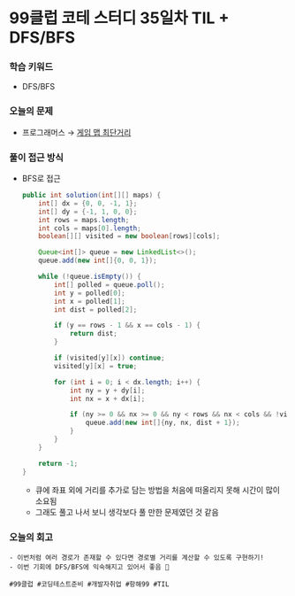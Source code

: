 # 99클럽 코테 스터디 35일차 TIL + DFS/BFS

### 학습 키워드
- DFS/BFS

### 오늘의 문제
- 프로그래머스 → [게임 맵 최단거리](https://school.programmers.co.kr/learn/courses/30/lessons/1844)

### 풀이 접근 방식
- BFS로 접근
  ```java
  public int solution(int[][] maps) {
      int[] dx = {0, 0, -1, 1};
      int[] dy = {-1, 1, 0, 0};
      int rows = maps.length;
      int cols = maps[0].length;
      boolean[][] visited = new boolean[rows][cols];

      Queue<int[]> queue = new LinkedList<>();
      queue.add(new int[]{0, 0, 1});

      while (!queue.isEmpty()) {
          int[] polled = queue.poll();
          int y = polled[0];
          int x = polled[1];
          int dist = polled[2];

          if (y == rows - 1 && x == cols - 1) {
              return dist;
          }

          if (visited[y][x]) continue;
          visited[y][x] = true;

          for (int i = 0; i < dx.length; i++) {
              int ny = y + dy[i];
              int nx = x + dx[i];

              if (ny >= 0 && nx >= 0 && ny < rows && nx < cols && !visited[ny][nx] && maps[ny][nx] != 0) {
                  queue.add(new int[]{ny, nx, dist + 1});
              }
          }
      }

      return -1;
  }
  ```
  - 큐에 좌표 외에 거리를 추가로 담는 방법을 처음에 떠올리지 못해 시간이 많이 소요됨
  - 그래도 풀고 나서 보니 생각보다 풀 만한 문제였던 것 같음
### 오늘의 회고 
    - 이번처럼 여러 경로가 존재할 수 있다면 경로별 거리를 계산할 수 있도록 구현하기!
    - 이번 기회에 DFS/BFS에 익숙해지고 있어서 좋음 🤭

``#99클럽 #코딩테스트준비 #개발자취업 #항해99 #TIL``